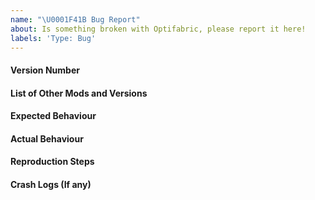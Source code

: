 ```yaml
---
name: "\U0001F41B Bug Report"
about: Is something broken with Optifabric, please report it here!
labels: 'Type: Bug'
---
```


<!-- Before reporting an issue with optifabric, please ensure you are using the latest version of OptiFabric --->
<!-- If a mod is incompatible, please use the Incompatible Mods issue creator -->
<!-- If Optifabric is crashing your game, please use the Bug Report issue creator -->
<!-- If you have questions, please use the Questions issue creator -->
<!-- If certain shaders are not working with OptiFabric, please use the Shaders Issues issue creator -->

#### Version Number
<!-- What Version of OptiFabric are you using? -->

#### List of Other Mods and Versions
<!-- What Other Mods are you using? What versions are they? -->

#### Expected Behaviour
<!-- What behaviour do you expect -->

#### Actual Behaviour
<!-- What Actually went wrong -->

#### Reproduction Steps
<!-- Step by step what caused the issue -->

#### Crash Logs (If any)
<!-- Is it Crashing your game? Please attach your logs! -->

